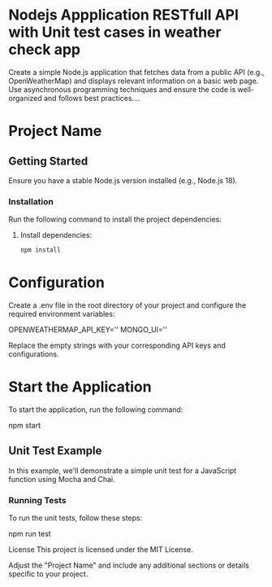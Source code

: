 # Nodejs Appplication RESTfull API with Unit test cases  in weather check app
Create a simple Node.js application that fetches data from a public API (e.g., OpenWeatherMap) and displays relevant information on a basic web page. Use asynchronous programming techniques and ensure the code is well-organized and follows best practices....

# Project Name

## Getting Started

Ensure you have a stable Node.js version installed (e.g., Node.js 18).

### Installation

Run the following command to install the project dependencies:

1. Install dependencies:

   ```bash
   npm install

# Configuration

Create a .env file in the root directory of your project and configure the required environment variables:

OPENWEATHERMAP_API_KEY=''
MONGO_UI=''

Replace the empty strings with your corresponding API keys and configurations.

# Start the Application
To start the application, run the following command:

npm start


## Unit Test Example

In this example, we'll demonstrate a simple unit test for a JavaScript function using Mocha and Chai.

### Running Tests

To run the unit tests, follow these steps:

npm run test



License
This project is licensed under the MIT License.


Adjust the "Project Name" and include any additional sections or details specific to your project.
